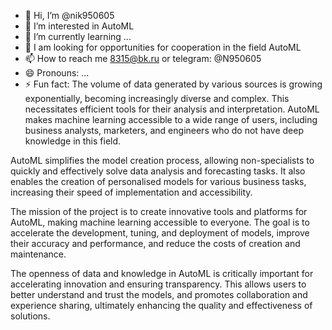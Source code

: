 - 👋 Hi, I’m @nik950605
- 👀 I’m interested in AutoML
- 🌱 I’m currently learning ...
- 💞️ I am looking for opportunities for cooperation in the field AutoML
- 📫 How to reach me 8315@bk.ru or telegram: @N950605
- 😄 Pronouns: ...
- ⚡ Fun fact: The volume of data generated by various sources is growing exponentially, becoming increasingly diverse and complex. This necessitates efficient tools for their analysis and interpretation. AutoML makes machine learning accessible to a wide range of users, including business analysts, marketers, and engineers who do not have deep knowledge in this field.

AutoML simplifies the model creation process, allowing non-specialists to quickly and effectively solve data analysis and forecasting tasks. It also enables the creation of personalised models for various business tasks, increasing their speed of implementation and accessibility.

The mission of the project is to create innovative tools and platforms for AutoML, making machine learning accessible to everyone. The goal is to accelerate the development, tuning, and deployment of models, improve their accuracy and performance, and reduce the costs of creation and maintenance.

The openness of data and knowledge in AutoML is critically important for accelerating innovation and ensuring transparency. This allows users to better understand and trust the models, and promotes collaboration and experience sharing, ultimately enhancing the quality and effectiveness of solutions.

<!---
nik950605/nik950605 is a ✨ special ✨ repository because its `README.md` (this file) appears on your GitHub profile.
You can click the Preview link to take a look at your changes.
--->

